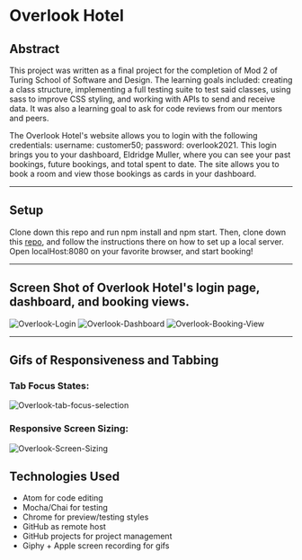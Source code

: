 # Overlook Hotel

## Abstract

This project was written as a final project for the completion of Mod 2 of Turing School of Software and Design. The learning goals included: creating a class structure, implementing a full testing suite to test said classes, using sass to improve CSS styling, and working with APIs to send and receive data. It was also a learning goal to ask for code reviews from our mentors and peers. 

The Overlook Hotel's website allows you to login with the following credentials: username: customer50; password: overlook2021. This login brings you to your dashboard, Eldridge Muller, where you can see your past bookings, future bookings, and total spent to date. The site allows you to book a room and view those bookings as cards in your dashboard.

---
## Setup

Clone down this repo and run npm install and npm start.
Then, clone down this [repo](https://github.com/turingschool-examples/overlook-api), and follow the instructions there on how to set up a local server.
Open localHost:8080 on your favorite browser, and start booking!

---

## Screen Shot of Overlook Hotel's login page, dashboard, and booking views.

![Overlook-Login](https://user-images.githubusercontent.com/76665215/122148223-604a8c00-ce17-11eb-8f21-5e32ce896228.png)
![Overlook-Dashboard](https://user-images.githubusercontent.com/76665215/122148254-6e001180-ce17-11eb-878b-ea48c663ea87.png)
![Overlook-Booking-View](https://user-images.githubusercontent.com/76665215/122148263-722c2f00-ce17-11eb-8da2-01cf039a4b4f.png)

---

## Gifs of Responsiveness and Tabbing

### Tab Focus States:

![Overlook-tab-focus-selection](https://media.giphy.com/media/euXjwBpXZuNpREfTMB/giphy.gif)


### Responsive Screen Sizing:

![Overlook-Screen-Sizing](https://media.giphy.com/media/7iXrOErPIWGzZR2Ewv/giphy.gif)


## Technologies Used

- Atom for code editing
- Mocha/Chai for testing
- Chrome for preview/testing styles
- GitHub as remote host
- GitHub projects for project management
- Giphy + Apple screen recording for gifs
